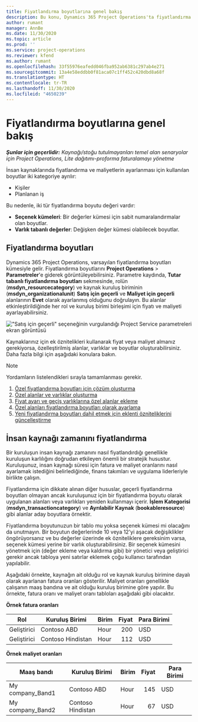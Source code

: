```yaml
---
title: Fiyatlandırma boyutlarına genel bakış
description: Bu konu, Dynamics 365 Project Operations'ta fiyatlandırma boyutları hakkında bilgi sağlar.
author: rumant
manager: AnnBe
ms.date: 11/30/2020
ms.topic: article
ms.prod: ''
ms.service: project-operations
ms.reviewer: kfend
ms.author: rumant
ms.openlocfilehash: 33f55976eafedd046fba952ab6381c297ab4e271
ms.sourcegitcommit: 13a4e58eddbb0f81aca07c1ff452c420dbd8a68f
ms.translationtype: HT
ms.contentlocale: tr-TR
ms.lasthandoff: 11/30/2020
ms.locfileid: "4650239"
---
```

# <a name="pricing-dimensions-overview"></a>Fiyatlandırma boyutlarına genel bakış

_**Şunlar için geçerlidir:** Kaynağı/stoğu tutulmayanları temel alan senaryolar için Project Operations, Lite dağıtımı-proforma faturalamayı yönetme_

İnsan kaynaklarında fiyatlandırma ve maliyetlerin ayarlanması için kullanılan boyutlar iki kategoriye ayrılır:

- Kişiler
- Planlanan iş

Bu nedenle, iki tür fiyatlandırma boyutu değeri vardır:

- **Seçenek kümeleri**: Bir değerler kümesi için sabit numaralandırmalar olan boyutlar.
- **Varlık tabanlı değerler**: Değişken değer kümesi olabilecek boyutlar.

## <a name="pricing-dimensions"></a>Fiyatlandırma boyutları

Dynamics 365 Project Operations, varsayılan fiyatlandırma boyutları kümesiyle gelir. Fiyatlandırma boyutlarını **Project Operations** > **Parametreler**'e giderek görüntüleyebilirsiniz. Parametre kaydında, **Tutar tabanlı fiyatlandırma boyutları** sekmesinde, rolün (**msdyn_resourcecategory**) ve kaynak kuruluş biriminin (**msdyn_organizationalunit**) **Satış için geçerli** ve **Maliyet için geçerli** alanlarının **Evet** olarak ayarlanmış olduğunu doğrulayın. Bu alanlar etkinleştirildiğinde her rol ve kuruluş birimi birleşimi için fiyatı ve maliyeti ayarlayabilirsiniz.

!["Satış için geçerli" seçeneğinin vurgulandığı Project Service parametreleri ekran görüntüsü](media/PS-OOB-parameters.png)

Kaynaklarınız için ek öznitelikleri kullanarak fiyat veya maliyet almanız gerekiyorsa, özelleştirilmiş alanlar, varlıklar ve boyutlar oluşturabilirsiniz. Daha fazla bilgi için aşağıdaki konulara bakın. 
  
  > [!NOTE]
  > Yordamların listelendikleri sırayla tamamlanması gerekir.

1. [Özel fiyatlandırma boyutları için çözüm oluşturma](../sales/create-solution-custompd.md)
2. [Özel alanlar ve varlıklar oluşturma](create-custom-fields-entities-pricing-dimensions.md)
3. [Fiyat ayarı ve geçiş varlıklarına özel alanlar ekleme ](add-custom-fields-price-setup-transactional-entities.md)
4. [Özel alanları fiyatlandırma boyutları olarak ayarlama ](set-up-custom-fields-pricing-dimensions.md)
5. [Yeni fiyatlandırma boyutları dahil etmek için eklenti özniteliklerini güncelleştirme](update-plugin-attributes-pd.md)


## <a name="pricing-human-resource-time"></a>İnsan kaynağı zamanını fiyatlandırma
Bir kuruluşun insan kaynağı zamanını nasıl fiyatlandırdığı genellikle kuruluşun karlılığını doğrudan etkileyen önemli bir stratejik husustur. Kuruluşunuz, insan kaynağı süresi için fatura ve maliyet oranlarını nasıl ayarlamak istediğini belirlediğinde, finans takımları ve uygulama liderleriyle birlikte çalışın.

Fiyatlandırma için dikkate alınan diğer hususlar, geçerli fiyatlandırma boyutları olmayan ancak kuruluşunuz için bir fiyatlandırma boyutu olarak uygulanan alanları veya varlıkları yeniden kullanmayı içerir. **İşlem Kategorisi** (**msdyn_transactioncategory**) ve **Ayrılabilir Kaynak** (**bookableresource**) gibi alanlar aday boyutlara örnektir. 

Fiyatlandırma boyutunuzun bir tablo mu yoksa seçenek kümesi mi olacağını da unutmayın. Bir boyutun değerlerinde 10 veya 12'yi aşacak değişiklikler öngörüyorsanız ve bu değerler üzerinde ek özniteliklere gereksinim varsa, seçenek kümesi yerine bir varlık oluşturabilirsiniz. Bir seçenek kümesini yönetmek için (değer ekleme veya kaldırma gibi) bir yönetici veya geliştirici gerekir ancak tabloya yeni satırlar eklemek çoğu kullanıcı tarafından yapılabilir.

Aşağıdaki örnekte, kaynağın ait olduğu rol ve kaynak kuruluş birimine dayalı olarak ayarlanan fatura oranları gösterilir. Maliyet oranları genellikle çalışanın maaş bandına ve ait olduğu kuruluş birimine göre yapılır. Bu örnekte, fatura oranı ve maliyet oranı tabloları aşağıdaki gibi olacaktır.

**Örnek fatura oranları**

| Rol        | Kuruluş Birimi    |Birim      |Fiyat      |Para Birimi  |
| ------------|-------------|----------|----------:|----------|
| Geliştirici   | Contoso ABD  |Hour | 200|USD     |
| Geliştirici   | Contoso Hindistan |Hour|   112|USD     |


**Örnek maliyet oranları**

| Maaş bandı     | Kuruluş Birimi    |Birim      |Fiyat      |Para Birimi  |
| ----------------|-------------|----------|----------:|----------|
| My company_Band1 | Contoso ABD  |Hour | 145|USD     |
| My company_Band2 | Contoso Hindistan |Hour|   67|USD     |
